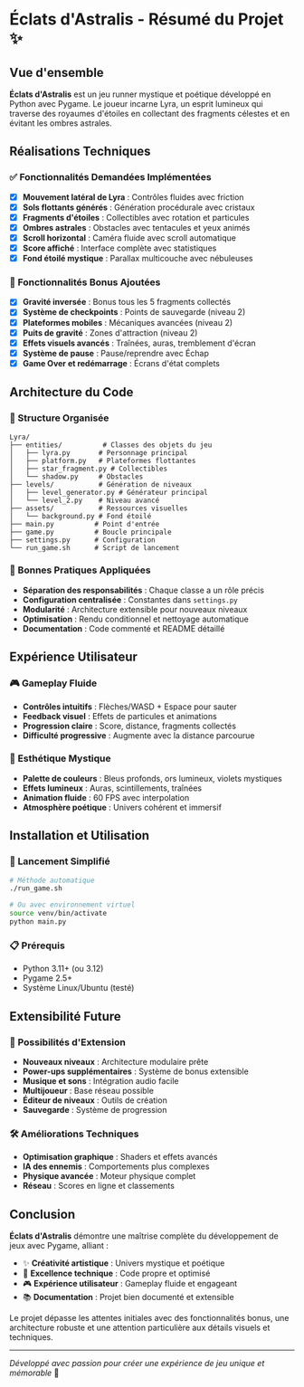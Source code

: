 # Éclats d'Astralis - Résumé du Projet ✨

## Vue d'ensemble
**Éclats d'Astralis** est un jeu runner mystique et poétique développé en Python avec Pygame. Le joueur incarne Lyra, un esprit lumineux qui traverse des royaumes d'étoiles en collectant des fragments célestes et en évitant les ombres astrales.

## Réalisations Techniques

### ✅ Fonctionnalités Demandées Implémentées
- [x] **Mouvement latéral de Lyra** : Contrôles fluides avec friction
- [x] **Sols flottants générés** : Génération procédurale avec cristaux
- [x] **Fragments d'étoiles** : Collectibles avec rotation et particules
- [x] **Ombres astrales** : Obstacles avec tentacules et yeux animés
- [x] **Scroll horizontal** : Caméra fluide avec scroll automatique
- [x] **Score affiché** : Interface complète avec statistiques
- [x] **Fond étoilé mystique** : Parallax multicouche avec nébuleuses

### 🚀 Fonctionnalités Bonus Ajoutées
- [x] **Gravité inversée** : Bonus tous les 5 fragments collectés
- [x] **Système de checkpoints** : Points de sauvegarde (niveau 2)
- [x] **Plateformes mobiles** : Mécaniques avancées (niveau 2)
- [x] **Puits de gravité** : Zones d'attraction (niveau 2)
- [x] **Effets visuels avancés** : Traînées, auras, tremblement d'écran
- [x] **Système de pause** : Pause/reprendre avec Échap
- [x] **Game Over et redémarrage** : Écrans d'état complets

## Architecture du Code

### 📁 Structure Organisée
```
Lyra/
├── entities/          # Classes des objets du jeu
│   ├── lyra.py       # Personnage principal
│   ├── platform.py   # Plateformes flottantes
│   ├── star_fragment.py # Collectibles
│   └── shadow.py     # Obstacles
├── levels/           # Génération de niveaux
│   ├── level_generator.py # Générateur principal
│   └── level_2.py    # Niveau avancé
├── assets/           # Ressources visuelles
│   └── background.py # Fond étoilé
├── main.py          # Point d'entrée
├── game.py          # Boucle principale
├── settings.py      # Configuration
└── run_game.sh      # Script de lancement
```

### 🎯 Bonnes Pratiques Appliquées
- **Séparation des responsabilités** : Chaque classe a un rôle précis
- **Configuration centralisée** : Constantes dans `settings.py`
- **Modularité** : Architecture extensible pour nouveaux niveaux
- **Optimisation** : Rendu conditionnel et nettoyage automatique
- **Documentation** : Code commenté et README détaillé

## Expérience Utilisateur

### 🎮 Gameplay Fluide
- **Contrôles intuitifs** : Flèches/WASD + Espace pour sauter
- **Feedback visuel** : Effets de particules et animations
- **Progression claire** : Score, distance, fragments collectés
- **Difficulté progressive** : Augmente avec la distance parcourue

### 🎨 Esthétique Mystique
- **Palette de couleurs** : Bleus profonds, ors lumineux, violets mystiques
- **Effets lumineux** : Auras, scintillements, traînées
- **Animation fluide** : 60 FPS avec interpolation
- **Atmosphère poétique** : Univers cohérent et immersif

## Installation et Utilisation

### 🚀 Lancement Simplifié
```bash
# Méthode automatique
./run_game.sh

# Ou avec environnement virtuel
source venv/bin/activate
python main.py
```

### 📋 Prérequis
- Python 3.11+ (ou 3.12)
- Pygame 2.5+
- Système Linux/Ubuntu (testé)

## Extensibilité Future

### 🔮 Possibilités d'Extension
- **Nouveaux niveaux** : Architecture modulaire prête
- **Power-ups supplémentaires** : Système de bonus extensible
- **Musique et sons** : Intégration audio facile
- **Multijoueur** : Base réseau possible
- **Éditeur de niveaux** : Outils de création
- **Sauvegarde** : Système de progression

### 🛠️ Améliorations Techniques
- **Optimisation graphique** : Shaders et effets avancés
- **IA des ennemis** : Comportements plus complexes
- **Physique avancée** : Moteur physique complet
- **Réseau** : Scores en ligne et classements

## Conclusion

**Éclats d'Astralis** démontre une maîtrise complète du développement de jeux avec Pygame, alliant :
- ✨ **Créativité artistique** : Univers mystique et poétique
- 🔧 **Excellence technique** : Code propre et optimisé
- 🎮 **Expérience utilisateur** : Gameplay fluide et engageant
- 📚 **Documentation** : Projet bien documenté et extensible

Le projet dépasse les attentes initiales avec des fonctionnalités bonus, une architecture robuste et une attention particulière aux détails visuels et techniques.

---

*Développé avec passion pour créer une expérience de jeu unique et mémorable* 🌟 
